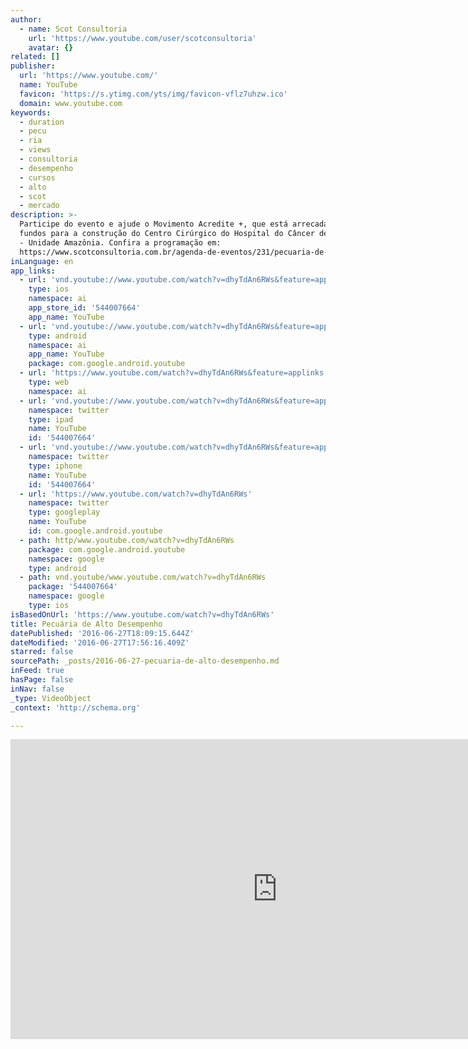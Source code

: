 ```yaml
---
author:
  - name: Scot Consultoria
    url: 'https://www.youtube.com/user/scotconsultoria'
    avatar: {}
related: []
publisher:
  url: 'https://www.youtube.com/'
  name: YouTube
  favicon: 'https://s.ytimg.com/yts/img/favicon-vflz7uhzw.ico'
  domain: www.youtube.com
keywords:
  - duration
  - pecu
  - ria
  - views
  - consultoria
  - desempenho
  - cursos
  - alto
  - scot
  - mercado
description: >-
  Participe do evento e ajude o Movimento Acredite +, que está arrecadando
  fundos para a construção do Centro Cirúrgico do Hospital do Câncer de Barretos
  - Unidade Amazônia. Confira a programação em:
  https://www.scotconsultoria.com.br/agenda-de-eventos/231/pecuaria-de-alto-desempenho.htm
inLanguage: en
app_links:
  - url: 'vnd.youtube://www.youtube.com/watch?v=dhyTdAn6RWs&feature=applinks'
    type: ios
    namespace: ai
    app_store_id: '544007664'
    app_name: YouTube
  - url: 'vnd.youtube://www.youtube.com/watch?v=dhyTdAn6RWs&feature=applinks'
    type: android
    namespace: ai
    app_name: YouTube
    package: com.google.android.youtube
  - url: 'https://www.youtube.com/watch?v=dhyTdAn6RWs&feature=applinks'
    type: web
    namespace: ai
  - url: 'vnd.youtube://www.youtube.com/watch?v=dhyTdAn6RWs&feature=applinks'
    namespace: twitter
    type: ipad
    name: YouTube
    id: '544007664'
  - url: 'vnd.youtube://www.youtube.com/watch?v=dhyTdAn6RWs&feature=applinks'
    namespace: twitter
    type: iphone
    name: YouTube
    id: '544007664'
  - url: 'https://www.youtube.com/watch?v=dhyTdAn6RWs'
    namespace: twitter
    type: googleplay
    name: YouTube
    id: com.google.android.youtube
  - path: http/www.youtube.com/watch?v=dhyTdAn6RWs
    package: com.google.android.youtube
    namespace: google
    type: android
  - path: vnd.youtube/www.youtube.com/watch?v=dhyTdAn6RWs
    package: '544007664'
    namespace: google
    type: ios
isBasedOnUrl: 'https://www.youtube.com/watch?v=dhyTdAn6RWs'
title: Pecuária de Alto Desempenho
datePublished: '2016-06-27T18:09:15.644Z'
dateModified: '2016-06-27T17:56:16.409Z'
starred: false
sourcePath: _posts/2016-06-27-pecuaria-de-alto-desempenho.md
inFeed: true
hasPage: false
inNav: false
_type: VideoObject
_context: 'http://schema.org'

---
```

<iframe src="https://cdn.embedly.com/widgets/media.html?src=https%3A%2F%2Fwww.youtube.com%2Fembed%2FdhyTdAn6RWs%3Ffeature%3Doembed&amp;url=http%3A%2F%2Fwww.youtube.com%2Fwatch%3Fv%3DdhyTdAn6RWs&amp;image=https%3A%2F%2Fi.ytimg.com%2Fvi%2FdhyTdAn6RWs%2Fhqdefault.jpg&amp;key=b7d04c9b404c499eba89ee7072e1c4f7&amp;type=text%2Fhtml&amp;schema=youtube" width="854" height="480" scrolling="no" frameborder="0" allowfullscreen="" style=""></iframe>